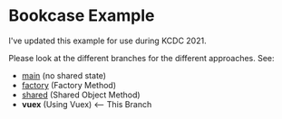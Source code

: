 # Bookcase Example

I've updated this example for use during KCDC 2021.

Please look at the different branches for the different approaches. See:

- [main](https://github.com/shawnwildermuth/bookcase-kcdc2021/tree/main) (no shared state)
- [factory](https://github.com/shawnwildermuth/bookcase-kcdc2021/tree/factory) (Factory Method) 
- [shared](https://github.com/shawnwildermuth/bookcase-kcdc2021/tree/shared) (Shared Object Method) 
- **vuex** (Using Vuex) <-- This Branch